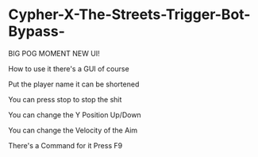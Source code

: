 # Cypher-X-The-Streets-Trigger-Bot-Bypass-
BIG POG MOMENT NEW UI!

How to use it there's a GUI of course

Put the player name it can be shortened 

You can press stop to stop the shit

You can change the Y Position Up/Down

You can change the Velocity of the Aim

There's a Command for it Press F9
